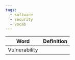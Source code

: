 ```yaml
---
tags:
  - software
  - security
  - vocab
---
```

| Word          | Definition |
| ------------- | ---------- |
| Vulnerability |            |

